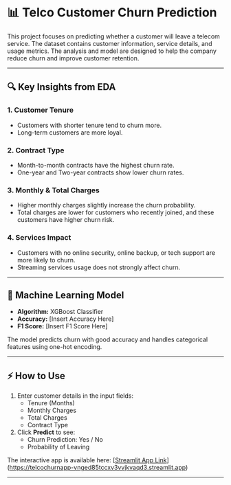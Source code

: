 # 📊 Telco Customer Churn Prediction

This project focuses on predicting whether a customer will leave a telecom service. The dataset contains customer information, service details, and usage metrics. The analysis and model are designed to help the company reduce churn and improve customer retention.

---

## 🔍 Key Insights from EDA

### 1. Customer Tenure
- Customers with shorter tenure tend to churn more.
- Long-term customers are more loyal.

### 2. Contract Type
- Month-to-month contracts have the highest churn rate.
- One-year and Two-year contracts show lower churn rates.

### 3. Monthly & Total Charges
- Higher monthly charges slightly increase the churn probability.
- Total charges are lower for customers who recently joined, and these customers have higher churn risk.

### 4. Services Impact
- Customers with no online security, online backup, or tech support are more likely to churn.
- Streaming services usage does not strongly affect churn.

---

## 🧠 Machine Learning Model

- **Algorithm:** XGBoost Classifier  
- **Accuracy:** [Insert Accuracy Here]  
- **F1 Score:** [Insert F1 Score Here]  

The model predicts churn with good accuracy and handles categorical features using one-hot encoding.

---

## ⚡ How to Use

1. Enter customer details in the input fields:
    - Tenure (Months)  
    - Monthly Charges  
    - Total Charges  
    - Contract Type  
2. Click **Predict** to see:
    - Churn Prediction: Yes / No  
    - Probability of Leaving  

The interactive app is available here: [[Streamlit App Link](https://share.streamlit.io/your-app-link)](https://telcochurnapp-vnged85tccxv3vvjkvaqd3.streamlit.app)

---


